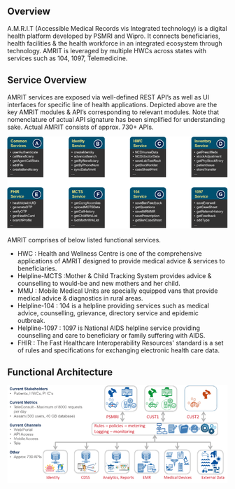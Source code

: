 ##  Overview
A.M.R.I.T (Accessible Medical Records vis Integrated technology) is a digital health platform developed by PSMRI and Wipro. It connects beneficiaries, health facilities & the health workforce in an integrated ecosystem through technology. AMRIT is leveraged by multiple HWCs across states with services such as 104, 1097, Telemedicine.

## Service Overview
AMRIT services are exposed via well-defined REST API’s as well as UI interfaces for specific line of health applications. Depicted above are the key AMRIT modules & API’s corresponding to relevant modules. Note that nomenclature of actual API signature has been simplified for understanding sake. Actual AMRIT consists of approx. 730+ APIs.

![amrit-image](./img/services-overview.png)

AMRIT comprises of below listed functional services.

- HWC : Health and Wellness Centre is one of the comprehensive applications of AMRIT designed to provide medical
advice & services to beneficiaries.
- Helpline-MCTS :Mother & Child Tracking System provides advice & counselling to would-be and new mothers and her child.
- MMU : Mobile Medical Units are specially equipped vans that provide medical advice & diagnostics in rural areas.
- Helpline-104 : 104 is a helpline providing services such as medical advice, counselling, grievance, directory service and
epidemic outbreak.
- Helpline-1097 : 1097 is National AIDS helpline service providing counselling and care to beneficiary or family suffering with AIDS.
- FHIR : The Fast Healthcare Interoperability Resources' standard is a set of rules and specifications for exchanging electronic health care data.

## Functional Architecture

![amrit-image](./img/functional-architecture.png)
